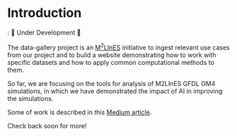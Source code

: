 # Introduction

: 🚧 Under Development 🚧

The data-gallery project is an [M<sup>2</sup>LInES](https://m2lines.github.io/) initiative to ingest relevant use cases from our project and to build a website demonstrating how to work with specific datasets and how to apply common computational methods to them. 

So far, we are focusing on the tools for analysis of M2LInES GFDL OM4 simulations, in which we have demonstrated the impact of AI in improving the simulations. 

Some of work is described in this [Medium article](https://medium.com/@lz1955/a-new-generation-of-climate-models-aefd851d47bd).

Check back soon for more!
